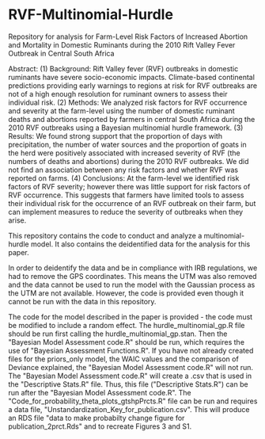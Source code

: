 # RVF-Multinomial-Hurdle
Repository for analysis for Farm-Level Risk Factors of Increased Abortion and Mortality in Domestic Ruminants during the 2010 Rift Valley Fever Outbreak in Central South Africa 

Abstract: (1) Background: Rift Valley fever (RVF) outbreaks in domestic ruminants have severe socio-economic impacts. Climate-based continental predictions providing early warnings to regions at risk for RVF outbreaks are not of a high enough resolution for ruminant owners to assess their individual risk. (2) Methods: We analyzed risk factors for RVF occurrence and severity at the farm-level using the number of domestic ruminant deaths and abortions reported by farmers in central South Africa during the 2010 RVF outbreaks using a Bayesian multinomial hurdle framework. (3) Results: We found strong support that the proportion of days with precipitation, the number of water sources and the proportion of goats in the herd were positively associated with increased severity of RVF (the numbers of deaths and abortions) during the 2010 RVF outbreaks. We did not find an association between any risk factors and whether RVF was reported on farms. (4) Conclusions: At the farm-level we identified risk factors of RVF severity; however there was little support for risk factors of RVF occurrence. This suggests that farmers have limited tools to assess their individual risk for the occurrence of an RVF outbreak on their farm, but can implement measures to reduce the severity of outbreaks when they arise.

This repository contains the code to conduct and analyze a multinomial-hurdle model. It also contains the deidentified data for the analysis for this paper.

In order to deidentify the data and be in compliance with IRB regulations, we had to remove the GPS coordinates. This means the UTM was also removed and the data cannot be used to run the model with the Gaussian process as the UTM are not available. However, the code is provided even though it cannot be run with the data in this repository.

The code for the model described in the paper is provided - the code must be modified to include a random effect. The hurdle_multinomial_gp.R file should be run first calling the hurdle_multinomial_gp.stan. Then the "Bayesian Model Assessment code.R" should be run, which requires the use of "Bayesian Assessment Functions.R". If you have not already created files for the priors_only model, the WAIC values and the comparison of Deviance explained, the "Bayesian Model Assessment code.R" will not run. The "Bayesian Model Assessment code.R" will create a .csv that is used in the "Descriptive Stats.R" file. Thus, this file ("Descriptive Stats.R") can be run after the "Bayesian Model Assessment code.R". The "Code_for_probability_theta_plots_gtshpPrcts.R" file can be run and requires a data file, "Unstandardization_Key_for_publication.csv". This will produce an RDS file "data to make probabilty change figure for publication_2prct.Rds" and to recreate Figures 3 and S1.
